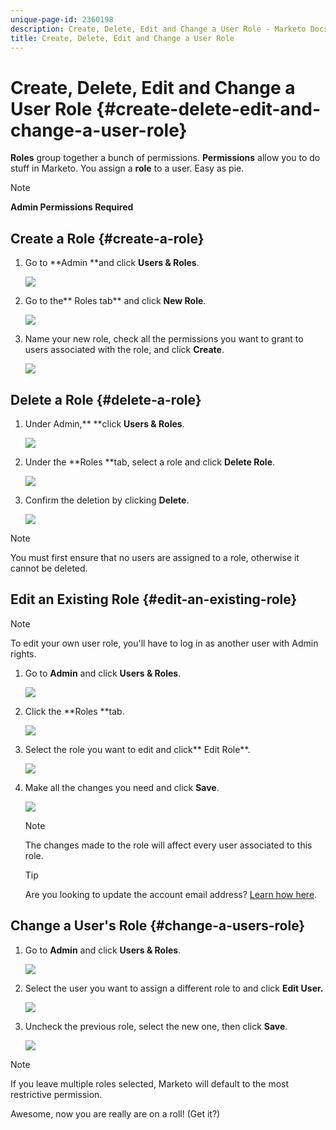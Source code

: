 ```yaml
---
unique-page-id: 2360198
description: Create, Delete, Edit and Change a User Role - Marketo Docs - Product Documentation
title: Create, Delete, Edit and Change a User Role
---
```


# Create, Delete, Edit and Change a User Role {#create-delete-edit-and-change-a-user-role}

**Roles** group together a bunch of permissions. **Permissions** allow you to do stuff in Marketo. You assign a **role** to a user. Easy as pie.

>[!NOTE]
>
>**Admin Permissions Required**

## Create a Role {#create-a-role}

1. Go to **Admin **and click **Users & Roles**.

   ![](assets/image2014-9-16-13-3a29-3a48.png)

1. Go to the** Roles tab** and click **New Role**.

   ![](assets/image2014-9-16-13-3a30-3a0.png)

1. Name your new role, check all the permissions you want to grant to users associated with the role, and click **Create**.

   ![](assets/image2014-9-16-13-3a31-3a19.png)

## Delete a Role {#delete-a-role}

1. Under Admin,** **click **Users & Roles**.

   ![](assets/image2014-9-16-13-3a31-3a42.png)

1. Under the **Roles **tab, select a role and click **Delete Role**.

   ![](assets/image2014-9-16-13-3a31-3a56.png)

1. Confirm the deletion by clicking **Delete**.

   ![](assets/image2014-9-16-13-3a32-3a25.png)

>[!NOTE]
>
>You must first ensure that no users are assigned to a role, otherwise it cannot be deleted.

## Edit an Existing Role {#edit-an-existing-role}

>[!NOTE]
>
>To edit your own user role, you'll have to log in as another user with Admin rights.

1. Go to **Admin** and click **Users & Roles**.

   ![](assets/image2014-9-16-13-3a34-3a2.png)

1. Click the **Roles **tab.

   ![](assets/image2014-9-16-13-3a34-3a22.png)

1. Select the role you want to edit and click** Edit Role**.

   ![](assets/image2014-9-16-13-3a34-3a37.png)

1. Make all the changes you need and click **Save**.

   ![](assets/image2014-9-16-13-3a35-3a16.png)

   >[!NOTE]
   >
   >The changes made to the role will affect every user associated to this role.

   >[!TIP]
   >
   >Are you looking to update the account email address? [Learn how here](http://docs.marketo.com/x/3wFI).

## Change a User's Role {#change-a-users-role}

1. Go to **Admin** and click **Users & Roles**.

   ![](assets/image2014-9-16-13-3a35-3a49.png)

1. Select the user you want to assign a different role to and click **Edit User.**

   ![](assets/image2014-9-16-13-36-8.png)

1. Uncheck the previous role, select the new one, then click **Save**.

   ![](assets/image2014-9-16-13-3a36-3a35.png)

>[!NOTE]
>
>If you leave multiple roles selected, Marketo will default to the most restrictive permission.

Awesome, now you are really are on a roll!  (Get it?) 
